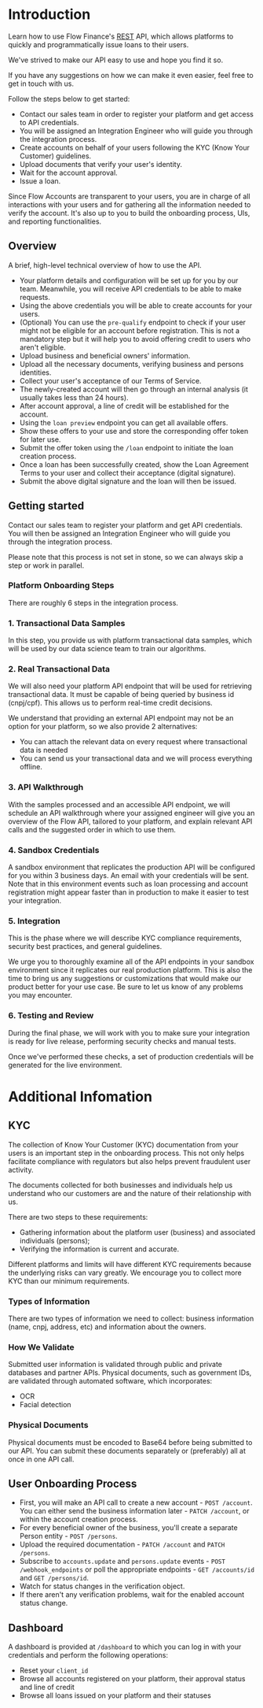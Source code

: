 # Introduction

Learn how to use Flow Finance's [REST](http://en.wikipedia.org/wiki/Representational_State_Transfer) API, which allows platforms to quickly and programmatically issue loans to their users.

We've strived to make our API easy to use and hope you find it so.

If you have any suggestions on how we can make it even easier, feel free to get in touch with us.

Follow the steps below to get started:

  * Contact our sales team in order to register your platform and get access to API credentials.
  * You will be assigned an Integration Engineer who will guide you through the integration process.
  * Create accounts on behalf of your users following the KYC (Know Your Customer) guidelines.
  * Upload documents that verify your user's identity.
  * Wait for the account approval.
  * Issue a loan.

Since Flow Accounts are transparent to your users, you are in charge of all interactions with your users and for gathering all the information needed to verify the account. It's also up to you to build the onboarding process, UIs, and reporting functionalities.

## Overview

A brief, high-level technical overview of how to use the API.

* Your platform details and configuration will be set up for you by our team. Meanwhile, you will receive API credentials to be able to make requests.
* Using the above credentials you will be able to create accounts for your users.
* (Optional) You can use the `pre-qualify` endpoint to check if your user might not be eligible for an account before registration. This is not a mandatory step but it will help you to avoid offering credit to users who aren't eligible.
* Upload business and beneficial owners' information.
* Upload all the necessary documents, verifying business and persons identities.
* Collect your user's acceptance of our Terms of Service.
* The newly-created account will then go through an internal analysis (it usually takes less than 24 hours).
* After account approval, a line of credit will be established for the account.
* Using the `loan preview` endpoint you can get all available offers.
* Show these offers to your use and store the corresponding offer token for later use.
* Submit the offer token using the `/loan` endpoint to initiate the loan creation process.
* Once a loan has been successfully created, show the Loan Agreement Terms to your user and collect their acceptance (digital signature).
* Submit the above digital signature and the loan will then be issued.


## Getting started

<aside class="notice">
Contact our sales team to register your platform and get API credentials.
You will then be assigned an Integration Engineer who will guide you through the integration process.

Please note that this process is not set in stone, so we can always skip a step or work in parallel.
</aside>

### Platform Onboarding Steps
There are roughly 6 steps in the integration process.

### 1. Transactional Data Samples
In this step, you provide us with platform transactional data samples, which will be used by our data science team to train our algorithms.

### 2. Real Transactional Data
We will also need your platform API endpoint that will be used for retrieving transactional data. It must be capable of being queried by business id (cnpj/cpf). This allows us to perform real-time credit decisions.

We understand that providing an external API endpoint may not be an option for your platform, so we also provide 2 alternatives:
* You can attach the relevant data on every request where transactional data is needed
* You can send us your transactional data and we will process everything offline.

### 3. API Walkthrough
With the samples processed and an accessible API endpoint, we will schedule an API walkthrough where your assigned engineer will give you an overview of the Flow API, tailored to your platform, and explain relevant API calls and the suggested order in which to use them.

### 4. Sandbox Credentials
A sandbox environment that replicates the production API will be configured for you within 3 business days.
An email with your credentials will be sent. Note that in this environment events such as loan processing and account registration might appear faster than in production to make it easier to test your integration.

### 5. Integration
This is the phase where we will describe KYC compliance requirements, security best practices, and general guidelines.

We urge you to thoroughly examine all of the API endpoints in your sandbox environment since it replicates our real production platform. This is also the time to bring us any suggestions or customizations that would make our product better for your use case. Be sure to let us know of any problems you may encounter.

### 6. Testing and Review
During the final phase, we will work with you to make sure your integration is ready for live release, performing security checks and manual tests.

Once we've performed these checks, a set of production credentials will be generated for the live environment.

# Additional Infomation

## KYC

The collection of Know Your Customer (KYC) documentation from your users is an important step in the onboarding process.
This not only helps facilitate compliance with regulators but also helps prevent fraudulent user activity.

The documents collected for both businesses and individuals help us understand who our customers are and the nature of their relationship with us.

There are two steps to these requirements:
  * Gathering information about the platform user (business) and associated individuals (persons);
  * Verifying the information is current and accurate.

Different platforms and limits will have different KYC requirements because the underlying risks can vary greatly. We encourage you to collect more KYC than our minimum requirements.

### Types of Information

There are two types of information we need to collect: business information (name, cnpj, address, etc) and information about the owners.


### How We Validate
Submitted user information is validated through public and private databases and partner APIs.
Physical documents, such as government IDs, are validated through automated software, which incorporates:

  * OCR
  * Facial detection


### Physical Documents
Physical documents must be encoded to Base64 before being submitted to our API.
You can submit these documents separately or (preferably) all at once in one API call.


## User Onboarding Process

  * First, you will make an API call to create a new account - `POST /account`. You can either send the business information later - `PATCH /account`, or within the account creation process.
  * For every beneficial owner of the business, you'll create a separate Person entity - `POST /persons`.
  * Upload the required documentation - `PATCH /account` and `PATCH /persons`.
  * Subscribe to `accounts.update` and `persons.update` events - `POST /webhook_endpoints` or poll the appropriate endpoints - `GET /accounts/id` and `GET /persons/id`.
  * Watch for status changes in the verification object.
  * If there aren't any verification problems, wait for the enabled account status change.


## Dashboard

A dashboard is provided at `/dashboard` to which you can log in with your credentials and perform the following operations:
- Reset your `client_id`
- Browse all accounts registered on your platform, their approval status and line of credit
- Browse all loans issued on your platform and their statuses
